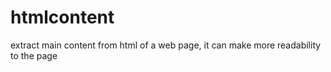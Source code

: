 htmlcontent
===========

extract main content from html of a web page, it can make more readability to the page 
